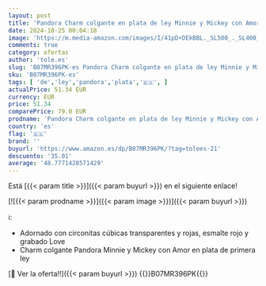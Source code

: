 ```yaml
---
layout: post
title: 'Pandora Charm colgante en plata de ley Minnie y Mickey con Amor 797769CZR'
date: 2024-10-25 00:04:18
image: 'https://m.media-amazon.com/images/I/41pD+DEkBBL._SL500_._SL400_.jpg'
comments: true
category: ofertas
author: 'tole.es'
slug: 'B07MR396PK-es Pandora Charm colgante en plata de ley Minnie y Mickey con...'
sku: 'B07MR396PK-es'
tags: [ 'de','ley','pandora','plata','🇪🇸', ]
actualPrice: 51.34 EUR
currency: EUR
price: 51.34
comparePrice: 79.0 EUR
prodname: 'Pandora Charm colgante en plata de ley Minnie y Mickey con Amor 797769CZR'
country: 'es'
flag: '🇪🇸'
brand: ''
buyurl: 'https://www.amazon.es/dp/B07MR396PK/?tag=tolees-21'
descuento: '35.01'
average: '48.7771428571429'
---
```


Está [{{< param title >}}]({{< param buyurl >}}) en el siguiente enlace!

[![{{< param prodname >}}]({{< param image >}})]({{< param buyurl >}})

ℹ️:

- Adornado con circonitas cúbicas transparentes y rojas, esmalte rojo y grabado Love
- Charm colgante Pandora Minnie y Mickey con Amor en plata de primera ley

[🛒 Ver la oferta!!]({{< param buyurl >}})
{{<world>}}B07MR396PK{{</world>}}

